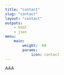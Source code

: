 ```yaml
---
title: "contact"
slug: "contact"
layout: "contact"
outputs:
    - html
    - json
menu:
    main:
        weight: -60
        params:
            icon: contact
---
```

AAA
